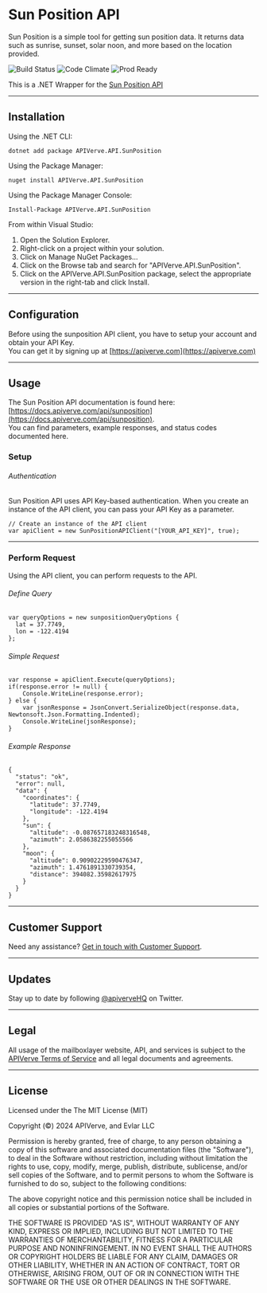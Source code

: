 Sun Position API
============

Sun Position is a simple tool for getting sun position data. It returns data such as sunrise, sunset, solar noon, and more based on the location provided.

![Build Status](https://img.shields.io/badge/build-passing-green)
![Code Climate](https://img.shields.io/badge/maintainability-B-purple)
![Prod Ready](https://img.shields.io/badge/production-ready-blue)

This is a .NET Wrapper for the [Sun Position API](https://apiverve.com/marketplace/api/sunposition)

---

## Installation

Using the .NET CLI:
```
dotnet add package APIVerve.API.SunPosition
```

Using the Package Manager:
```
nuget install APIVerve.API.SunPosition
```

Using the Package Manager Console:
```
Install-Package APIVerve.API.SunPosition
```

From within Visual Studio:

1. Open the Solution Explorer.
2. Right-click on a project within your solution.
3. Click on Manage NuGet Packages...
4. Click on the Browse tab and search for "APIVerve.API.SunPosition".
5. Click on the APIVerve.API.SunPosition package, select the appropriate version in the right-tab and click Install.


---

## Configuration

Before using the sunposition API client, you have to setup your account and obtain your API Key.  
You can get it by signing up at [https://apiverve.com](https://apiverve.com)

---

## Usage

The Sun Position API documentation is found here: [https://docs.apiverve.com/api/sunposition](https://docs.apiverve.com/api/sunposition).  
You can find parameters, example responses, and status codes documented here.

### Setup

###### Authentication
Sun Position API uses API Key-based authentication. When you create an instance of the API client, you can pass your API Key as a parameter.

```
// Create an instance of the API client
var apiClient = new SunPositionAPIClient("[YOUR_API_KEY]", true);
```

---


### Perform Request
Using the API client, you can perform requests to the API.

###### Define Query

```
var queryOptions = new sunpositionQueryOptions {
  lat = 37.7749,
  lon = -122.4194
};
```

###### Simple Request

```
var response = apiClient.Execute(queryOptions);
if(response.error != null) {
	Console.WriteLine(response.error);
} else {
    var jsonResponse = JsonConvert.SerializeObject(response.data, Newtonsoft.Json.Formatting.Indented);
    Console.WriteLine(jsonResponse);
}
```

###### Example Response

```
{
  "status": "ok",
  "error": null,
  "data": {
    "coordinates": {
      "latitude": 37.7749,
      "longitude": -122.4194
    },
    "sun": {
      "altitude": -0.087657183248316548,
      "azimuth": 2.0586382255055566
    },
    "moon": {
      "altitude": 0.90902229590476347,
      "azimuth": 1.4761891330739354,
      "distance": 394082.35982617975
    }
  }
}
```

---

## Customer Support

Need any assistance? [Get in touch with Customer Support](https://apiverve.com/contact).

---

## Updates
Stay up to date by following [@apiverveHQ](https://twitter.com/apiverveHQ) on Twitter.

---

## Legal

All usage of the mailboxlayer website, API, and services is subject to the [APIVerve Terms of Service](https://apiverve.com/terms) and all legal documents and agreements.

---

## License
Licensed under the The MIT License (MIT)

Copyright (&copy;) 2024 APIVerve, and Evlar LLC

Permission is hereby granted, free of charge, to any person obtaining a copy of this software and associated documentation files (the "Software"), to deal in the Software without restriction, including without limitation the rights to use, copy, modify, merge, publish, distribute, sublicense, and/or sell copies of the Software, and to permit persons to whom the Software is furnished to do so, subject to the following conditions:

The above copyright notice and this permission notice shall be included in all copies or substantial portions of the Software.

THE SOFTWARE IS PROVIDED "AS IS", WITHOUT WARRANTY OF ANY KIND, EXPRESS OR IMPLIED, INCLUDING BUT NOT LIMITED TO THE WARRANTIES OF MERCHANTABILITY, FITNESS FOR A PARTICULAR PURPOSE AND NONINFRINGEMENT. IN NO EVENT SHALL THE AUTHORS OR COPYRIGHT HOLDERS BE LIABLE FOR ANY CLAIM, DAMAGES OR OTHER LIABILITY, WHETHER IN AN ACTION OF CONTRACT, TORT OR OTHERWISE, ARISING FROM, OUT OF OR IN CONNECTION WITH THE SOFTWARE OR THE USE OR OTHER DEALINGS IN THE SOFTWARE.